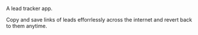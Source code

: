 A lead tracker app.

Copy and save links of leads efforrlessly across the internet and revert back to them anytime.
